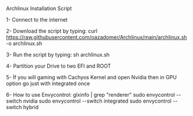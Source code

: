 Archlinux Installation Script


1- Connect to the internet

2- Download the script by typing: curl https://raw.githubusercontent.com/oazadomer/Archlinux/main/archlinux.sh -o archlinux.sh

3- Run the script by typing: sh archlinux.sh

4- Partition your Drive to two EFI and ROOT

5- İf you will gaming with Cachyos Kernel and open Nvidia then in GPU option go just with integrated once 

6- How to use Envycontrol:
glxinfo | grep "renderer"
sudo envycontrol --switch nvidia
sudo envycontrol --switch integrated
sudo envycontrol --switch hybrid
